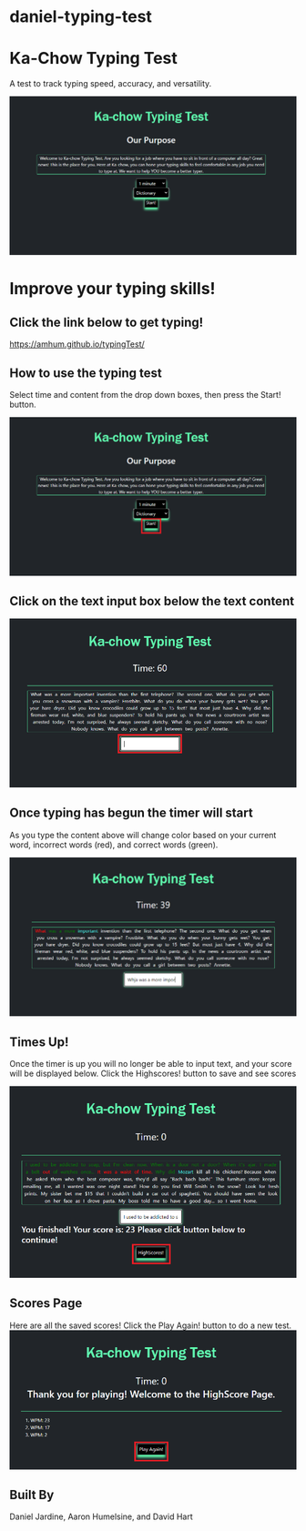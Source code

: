 # daniel-typing-test

# Ka-Chow Typing Test

A test to track typing speed, accuracy, and versatility.

![Landing-Page](./assets/images/landingpage.PNG "landing-page")

# Improve your typing skills!
## Click the link below to get typing!
https://amhum.github.io/typingTest/


## How to use the typing test

Select time and content from the drop down boxes, then press the Start! button.

![start-quiz](./assets/images/begin.png)

## Click on the text input box below the text content

![before-typing](./assets/images/textbox.png)

## Once typing has begun the timer will start

As you type the content above will change color based on your current word, incorrect words (red), and correct words (green).

![typing-page](./assets/images/typing.PNG)

## Times Up!
Once the timer is up you will no longer be able to input text, and your score will be displayed below. Click the Highscores! button to save and see scores

![endgame](./assets/images/endgame.PNG)

## Scores Page
Here are all the saved scores! Click the Play Again! button to do a new test.
![scores](./assets/images/scores.PNG)

## Built By 
Daniel Jardine, Aaron Humelsine, and David Hart
